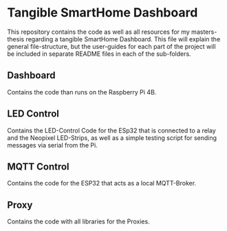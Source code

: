 # Tangible SmartHome Dashboard
This repository contains the code as well as all resources for my masters-thesis regarding a tangible SmartHome Dashboard.
This file will explain the general file-structure, but the user-guides for each part of the project will be included in separate README files in each of the sub-folders.
## Dashboard
Contains the code than runs on the Raspberry Pi 4B.
## LED Control
Contains the LED-Control Code for the ESp32 that is connected to a relay and the Neopixel LED-Strips, as well as a simple testing script for sending messages via serial from the Pi.
## MQTT Control
Contains the code for the ESP32 that acts as a local MQTT-Broker.
## Proxy
Contains the code with all libraries for the Proxies.